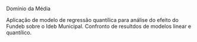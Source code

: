 Domínio da Média

Aplicação de modelo de regressão quantílica para análise do efeito do Fundeb sobre o Ideb Municipal.
Confronto de resultdos de modelos linear e quantílico.
